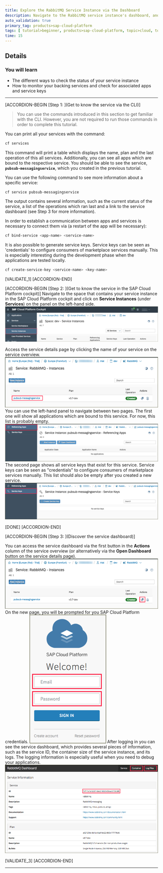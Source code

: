 ```yaml
---
title: Explore the RabbitMQ Service Instance via the Dashboard
description: Navigate to the RabbitMQ service instance's dashboard, and use both it and the command line tool to explore the instance in more detail.
auto_validation: true
primary_tag: products>sap-cloud-platform
tags: [ tutorial>beginner, products>sap-cloud-platform, topic>cloud, topic>javascript  ]
time: 15
---
```


## Details
### You will learn
  - The different ways to check the status of your service instance
  - How to monitor your backing services and check for associated apps and service keys

---

[ACCORDION-BEGIN [Step 1: ](Get to know the service via the CLI)]
> You can use the commands introduced in this section to get familiar with the CLI. However, you are not required to run those commands in order to complete this tutorial.

You can print all your services with the command:
```bash
cf services
```
This command will print a table which displays the name, plan and the last operation of this all services. Additionally, you can see all apps which are bound to the respective service. You should be able to see the service, **`pubsub-messagingservice`**, which you created in the previous tutorial.

You can use the following command to see more information about a specific service:
```bash
cf service pubsub-messagingservice
```
The output contains several information, such as the current status of the service, a list of the operations which ran last and a link to the service dashboard (see Step 3 for more information).

In order to establish a communication between apps and services is necessary to connect them via (a restart of the app will be necessary):
```bash
cf bind-service <app-name> <service-name>
```

It is also possible to generate service keys. Service keys can be seen as 'credentials' to configure consumers of marketplace services manually. This is especially interesting during the development phase when the applications are tested locally.
```bash
cf create-service-key <service-name> <key-name>
```

[VALIDATE_1]
[ACCORDION-END]

[ACCORDION-BEGIN [Step 2: ](Get to know the service in the SAP Cloud Platform cockpit)]
Navigate to the space that contains your service instance in the SAP Cloud Platform cockpit and click on  **Service Instances**  (under **Services**) on the panel on the left-hand side.
![service](services.png)

Access the service details page by clicking the name of your service on the service overview.
![service](service-created-main.png)
You can use the left-hand panel to navigate between two pages. The first one will show all applications which are bound to this service. For now, this list is probably empty.
![service](no-app-bound.png)
The second page shows all service keys that exist for this service. Service keys can be seen as "credentials" to configure consumers of marketplace services manually. This list should also be empty after you created a new service.
![service](empty-service-keys.png)

[DONE]
[ACCORDION-END]


[ACCORDION-BEGIN [Step 3: ](Discover the service dashboard)]

You can access the service dashboard via the first button in the **Actions** column of the service overview (or alternatively via the **Open Dashboard** button on the service details page).
![service](service-created-dashboard.png)
On the new page, you will be prompted for you SAP Cloud Platform credentials.
![login](dashboard-login.png)
After logging in you can see the service dashboard, which provides several pieces of information, such as the service ID, the container size of the service instance, and its logs. The logging information is especially useful when you need to debug your applications.
![dashboard](rabbitmq-dashboard.png)

[VALIDATE_3]
[ACCORDION-END]

---
